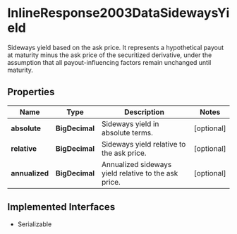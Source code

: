 

# InlineResponse2003DataSidewaysYield

Sideways yield based on the ask price. It represents a hypothetical payout at maturity minus the ask price of the securitized derivative, under the assumption that all payout-influencing factors remain unchanged until maturity.

## Properties

Name | Type | Description | Notes
------------ | ------------- | ------------- | -------------
**absolute** | **BigDecimal** | Sideways yield in absolute terms. |  [optional]
**relative** | **BigDecimal** | Sideways yield relative to the ask price. |  [optional]
**annualized** | **BigDecimal** | Annualized sideways yield relative to the ask price. |  [optional]


## Implemented Interfaces

* Serializable


